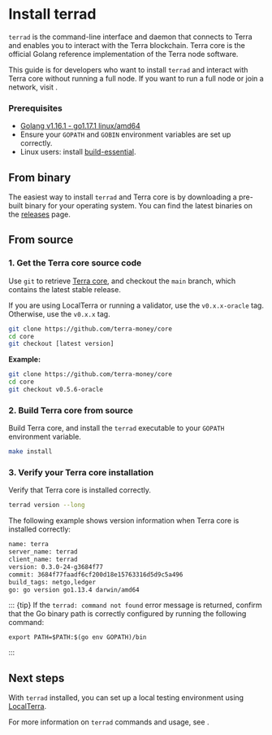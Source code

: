 # Install terrad

`terrad` is the command-line interface and daemon that connects to Terra and enables you to interact with the Terra blockchain. Terra core is the official Golang reference implementation of the Terra node software.

This guide is for developers who want to install `terrad` and interact with Terra core without running a full node. If you want to run a full node or join a network, visit [](../../validate/run-a-full-terra-node/README.md).

### Prerequisites

- [Golang v1.16.1 - go1.17.1 linux/amd64](https://golang.org/doc/install)
- Ensure your `GOPATH` and `GOBIN` environment variables are set up correctly.
- Linux users: install [build-essential](http://linux-command.org/en/build-essential.html).

## From binary

The easiest way to install `terrad` and Terra core is by downloading a pre-built binary for your operating system. You can find the latest binaries on the [releases](https://github.com/terra-money/core/releases) page.

## From source

### 1. Get the Terra core source code

Use `git` to retrieve [Terra core](https://github.com/terra-money/core/), and checkout the `main` branch, which contains the latest stable release.

If you are using LocalTerra or running a validator, use the `v0.x.x-oracle` tag. Otherwise, use the `v0.x.x` tag.

```bash
git clone https://github.com/terra-money/core
cd core
git checkout [latest version]
```

**Example:**
```bash
git clone https://github.com/terra-money/core
cd core
git checkout v0.5.6-oracle
```

### 2. Build Terra core from source

Build Terra core, and install the `terrad` executable to your `GOPATH` environment variable.

```bash
make install
```

### 3. Verify your Terra core installation

Verify that Terra core is installed correctly.

```bash
terrad version --long
```

The following example shows version information when Terra core is installed correctly:

```bash
name: terra
server_name: terrad
client_name: terrad
version: 0.3.0-24-g3684f77
commit: 3684f77faadf6cf200d18e15763316d5d9c5a496
build_tags: netgo,ledger
go: go version go1.13.4 darwin/amd64
```

::: {tip}
If the `terrad: command not found` error message is returned, confirm that the Go binary path is correctly configured by running the following command:

```
export PATH=$PATH:$(go env GOPATH)/bin
```
:::

## Next steps

With `terrad` installed, you can set up a local testing environment using [LocalTerra](localterra.md).

For more information on `terrad` commands and usage, see [](using-terrad/README.md).
